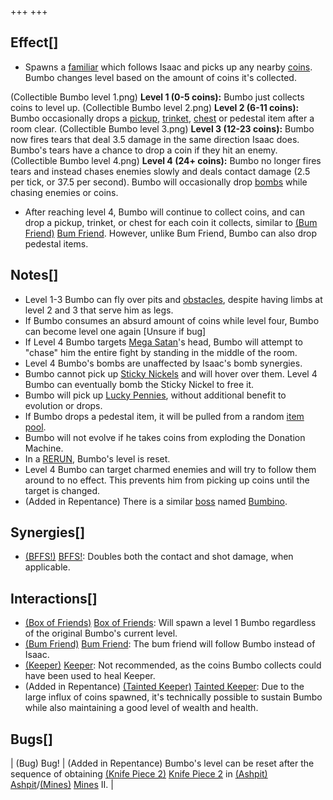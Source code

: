 +++
+++

Effect[]
--------


* Spawns a [familiar](/wiki/Familiar "Familiar") which follows Isaac and picks up any nearby [coins](/wiki/Coins "Coins"). Bumbo changes level based on the amount of coins it's collected.


(Collectible Bumbo level 1.png) **Level 1 (0-5 coins):** Bumbo just collects coins to level up.
(Collectible Bumbo level 2.png) **Level 2 (6-11 coins):** Bumbo occasionally drops a [pickup](/wiki/Pickup "Pickup"), [trinket](/wiki/Trinket "Trinket"), [chest](/wiki/Chest "Chest") or pedestal item after a room clear.
(Collectible Bumbo level 3.png) **Level 3 (12-23 coins):** Bumbo now fires tears that deal 3.5 damage in the same direction Isaac does. Bumbo's tears have a chance to drop a coin if they hit an enemy.
(Collectible Bumbo level 4.png) **Level 4 (24+ coins):** Bumbo no longer fires tears and instead chases enemies slowly and deals contact damage (2.5 per tick, or 37.5 per second). Bumbo will occasionally drop [bombs](/wiki/Bombs "Bombs") while chasing enemies or coins.
* After reaching level 4, Bumbo will continue to collect coins, and can drop a pickup, trinket, or chest for each coin it collects, similar to [(Bum Friend)](/wiki/Bum_Friend "Bum Friend") [Bum Friend](/wiki/Bum_Friend "Bum Friend"). However, unlike Bum Friend, Bumbo can also drop pedestal items.


Notes[]
-------


* Level 1-3 Bumbo can fly over pits and [obstacles](/wiki/Obstacles "Obstacles"), despite having limbs at level 2 and 3 that serve him as legs.
* If Bumbo consumes an absurd amount of coins while level four, Bumbo can become level one again [Unsure if bug]
* If Level 4 Bumbo targets [Mega Satan](/wiki/Mega_Satan "Mega Satan")'s head, Bumbo will attempt to "chase" him the entire fight by standing in the middle of the room.
* Level 4 Bumbo's bombs are unaffected by Isaac's bomb synergies.
* Bumbo cannot pick up [Sticky Nickels](/wiki/Sticky_Nickel "Sticky Nickel") and will hover over them. Level 4 Bumbo can eventually bomb the Sticky Nickel to free it.
* Bumbo will pick up [Lucky Pennies](/wiki/Lucky_Penny "Lucky Penny"), without additional benefit to evolution or drops.
* If Bumbo drops a pedestal item, it will be pulled from a random [item pool](/wiki/Item_Pool "Item Pool").
* Bumbo will not evolve if he takes coins from exploding the Donation Machine.
* In a [RERUN](/wiki/RERUN "RERUN"), Bumbo's level is reset.
* Level 4 Bumbo can target charmed enemies and will try to follow them around to no effect. This prevents him from picking up coins until the target is changed.
* (Added in Repentance) There is a similar [boss](/wiki/Boss "Boss") named [Bumbino](/wiki/Bumbino "Bumbino").


Synergies[]
-----------


* [(BFFS!)](/wiki/BFFS! "BFFS!") [BFFS!](/wiki/BFFS! "BFFS!"): Doubles both the contact and shot damage, when applicable.


Interactions[]
--------------


* [(Box of Friends)](/wiki/Box_of_Friends "Box of Friends") [Box of Friends](/wiki/Box_of_Friends "Box of Friends"): Will spawn a level 1 Bumbo regardless of the original Bumbo's current level.
* [(Bum Friend)](/wiki/Bum_Friend "Bum Friend") [Bum Friend](/wiki/Bum_Friend "Bum Friend"): The bum friend will follow Bumbo instead of Isaac.
* [(Keeper)](/wiki/Keeper "Keeper") [Keeper](/wiki/Keeper "Keeper"): Not recommended, as the coins Bumbo collects could have been used to heal Keeper.
* (Added in Repentance)  [(Tainted Keeper)](/wiki/Tainted_Keeper "Tainted Keeper") [Tainted Keeper](/wiki/Tainted_Keeper "Tainted Keeper"): Due to the large influx of coins spawned, it's technically possible to sustain Bumbo while also maintaining a good level of wealth and health.


Bugs[]
------




| (Bug) Bug!
 | (Added in Repentance) Bumbo's level can be reset after the sequence of obtaining [(Knife Piece 2)](/wiki/Knife_Piece_2 "Knife Piece 2") [Knife Piece 2](/wiki/Knife_Piece_2 "Knife Piece 2") in [(Ashpit)](/wiki/Ashpit "Ashpit") [Ashpit](/wiki/Ashpit "Ashpit")/[(Mines)](/wiki/Mines "Mines") [Mines](/wiki/Mines "Mines") II. |


